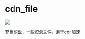 # cdn_file

[![](https://data.jsdelivr.com/v1/package/gh/giveme0101/cdn_file/badge)](https://www.jsdelivr.com/package/gh/giveme0101/cdn_file)

充当网盘，一些资源文件，用于cdn加速
